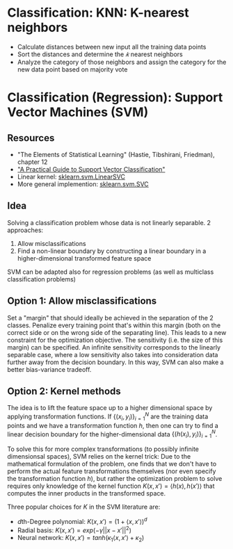 # Classification: KNN: K-nearest neighbors

- Calculate distances between new input all the training data points
- Sort the distances and determine the $𝑘$ nearest neighbors
- Analyze the category of those neighbors and assign the category for the new data point based on majority vote


# Classification (Regression): Support Vector Machines (SVM)

## Resources

- "The Elements of Statistical Learning" (Hastie, Tibshirani, Friedman), chapter 12
- ["A Practical Guide to Support Vector Classification"](https://www.csie.ntu.edu.tw/~cjlin/papers/guide/guide.pdf)
- Linear kernel: [sklearn.svm.LinearSVC](https://scikit-learn.org/stable/modules/generated/sklearn.svm.LinearSVC.html)
- More general implemention: [sklearn.svm.SVC](https://scikit-learn.org/stable/modules/generated/sklearn.svm.SVC.html#sklearn.svm.SVC)

## Idea

Solving a classification problem whose data is not linearly separable. 2 approaches:

1. Allow misclassifications
2. Find a non-linear boundary by constructing a linear boundary in a higher-dimensional transformed feature space

SVM can be adapted also for regression problems (as well as multiclass classification problems)

## Option 1: Allow misclassifications

Set a "margin" that should ideally be achieved in the separation of the 2 classes. 
Penalize every training point that's within this margin (both on the correct side or on the wrong side of the separating line). 
This leads to a new constraint for the optimization objective.
The sensitivity (i.e. the size of this margin) can be specified. 
An infinite sensitivity corresponds to the linearly separable case, where a low sensitivity also takes into consideration data further away from the decision boundary. 
In this way, SVM can also make a better bias-variance tradeoff.

## Option 2: Kernel methods

The idea is to lift the feature space up to a higher dimensional space by applying transformation functions. 
If $\left\{ (x_i, y_i) \right\}_{i=1}^N$ are the training data points and we have a transformation function $h$, 
then one can try to find a linear decision boundary for the higher-dimensional data $`\left\{ (h(x_i), y_i) \right\}_{i=1}^N`$.

To solve this for more complex transformations (to possibly infinite dimensionsal spaces), SVM relies on the kernel trick: 
Due to the mathematical formulation of the problem, one finds that we don't have to perform the actual feature transformations themselves (nor even specify the transformation function $h$), 
but rather the optimization problem to solve requires only knowledge of the kernel function $K(x, x') = \langle h(x), h(x') \rangle$ that computes the inner products in the transformed space.

Three popular choices for $K$ in the SVM literature are:

- $d \text{th}$-Degree polynomial:  $K(x, x') = (1+ \langle x, x' \rangle)^d$
- Radial basis:  $K(x, x') = exp(−\gamma ||x−x'||^2)$
- Neural network:  $K(x, x') = tanh( \kappa_1 \langle x, x' \rangle + \kappa_2)$